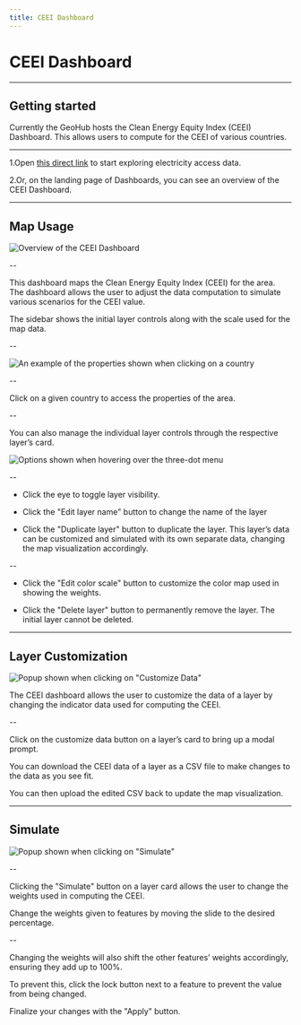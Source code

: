 ```yaml
---
title: CEEI Dashboard
---
```


# CEEI Dashboard

---

## Getting started

Currently the GeoHub hosts the Clean Energy Equity Index (CEEI) Dashboard. This allows users to compute for the CEEI of various countries.

---

1.Open [this direct link](https://geohub.data.undp.org/dashboards/ceei) to start exploring electricity access data.

2.Or, on the landing page of Dashboards, you can see an overview of the CEEI Dashboard.

---

## Map Usage

![Overview of the CEEI Dashboard](../assets/dashboards/ceei_overview.png)

<!-- .element style="height: 500px" -->

--

This dashboard maps the Clean Energy Equity Index (CEEI) for the area. The dashboard allows the user to adjust the data computation to simulate various scenarios for the CEEI value.

The sidebar shows the initial layer controls along with the scale used for the map data.

--

![An example of the properties shown when clicking on a country](../assets/dashboards/ceei_breakdown.png)

<!-- .element style="height: 500px" -->

--

Click on a given country to access the properties of the area.

--

You can also manage the individual layer controls through the respective layer’s card.

![Options shown when hovering over the three-dot menu](../assets/dashboards/ceei_options.png)

<!-- .element style="height: 500px" -->

--

- Click the eye to toggle layer visibility.

- Click the "Edit layer name" button to change the name of the layer

- Click the "Duplicate layer" button to duplicate the layer. This layer’s data can be customized and simulated with its own separate data, changing the map visualization accordingly.

--

- Click the "Edit color scale" button to customize the color map used in showing the weights.

- Click the "Delete layer" button to permanently remove the layer. The initial layer cannot be deleted.

---

## Layer Customization

![Popup shown when clicking on "Customize Data"](../assets/dashboards/ceei_customize_data.png)

<!-- .element style="height: 300px" -->

The CEEI dashboard allows the user to customize the data of a layer by changing the indicator data used for computing the CEEI.

--

Click on the customize data button on a layer’s card to bring up a modal prompt.

You can download the CEEI data of a layer as a CSV file to make changes to the data as you see fit.

You can then upload the edited CSV back to update the map visualization.

---

## Simulate

![Popup shown when clicking on "Simulate"](../assets/dashboards/ceei_simulate.png)

<!-- .element style="height: 500px" -->

--

Clicking the "Simulate" button on a layer card allows the user to change the weights used in computing the CEEI.

Change the weights given to features by moving the slide to the desired percentage.

--

Changing the weights will also shift the other features’ weights accordingly, ensuring they add up to 100%.

To prevent this, click the lock button next to a feature to prevent the value from being changed.

Finalize your changes with the "Apply" button.
